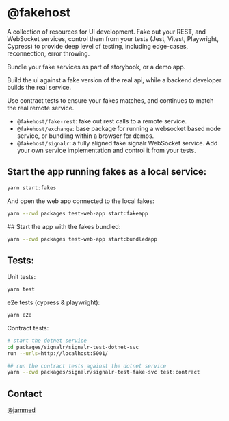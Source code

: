 # @fakehost

A collection of resources for UI development. Fake out your REST, and WebSocket services, 
control them from your tests (Jest, Vitest, Playwright, Cypress) to provide deep level of testing, including edge-cases, reconnection, error throwing. 

Bundle your fake services as part of storybook, or a demo app. 

Build the ui against a fake version of the real api, while a backend developer builds the real service.

Use contract tests to ensure your fakes matches, and continues to match the real remote service. 


- `@fakehost/fake-rest`: fake out rest calls to a remote service. 
- `@fakehost/exchange`: base package for running a websocket based node service, or bundling within a browser for demos.
- `@fakehost/signalr`: a fully aligned fake signalr WebSocket service. Add your own service implementation and control it from your tests. 


## Start the app running fakes as a local service:

```sh
yarn start:fakes
```

And open the web app connected to the local fakes:
```sh
yarn --cwd packages test-web-app start:fakeapp
```


## Start the app with the fakes bundled:

```sh
yarn --cwd packages test-web-app start:bundledapp
```

## Tests:

Unit tests:

```sh
yarn test
```

e2e tests (cypress & playwright):

```sh
yarn e2e
```

Contract tests:

```sh
# start the dotnet service
cd packages/signalr/signalr-test-dotnet-svc
run --urls=http://localhost:5001/
```

```sh
## run the contract tests against the dotnet service
yarn --cwd packages/signalr/signalr-test-fake-svc test:contract
```

## Contact

[@jammed](https://twitter.com/Jammed)
